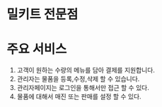 # 밀키트 전문점

# 주요 서비스
1) 고객이 원하는 수량의 메뉴를 담아 결제를 지원합니다.
2) 관리자는 물품을 등록,수정,삭제 할 수 있습니다.
3) 관리자페이지는 로그인을 통해서만 접근 할 수 있다.
4) 물품에 대해서 매진 또는 판매를 설정 할 수 있다. 
